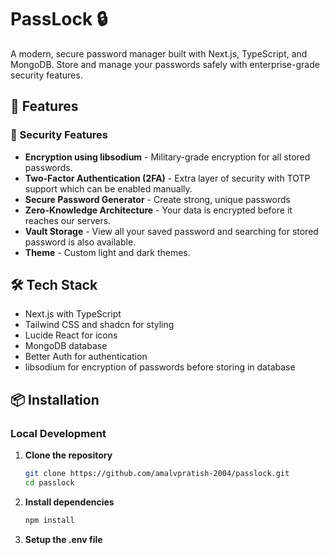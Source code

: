 # PassLock 🔒

A modern, secure password manager built with Next.js, TypeScript, and MongoDB. Store and manage your passwords safely with enterprise-grade security features.

## 🚀 Features

### 🔐 Security Features
- **Encryption using libsodium** - Military-grade encryption for all stored passwords.
- **Two-Factor Authentication (2FA)** - Extra layer of security with TOTP support which can be enabled manually.
- **Secure Password Generator** - Create strong, unique passwords
- **Zero-Knowledge Architecture** - Your data is encrypted before it reaches our servers.
- **Vault Storage** - View all your saved password and searching for stored password is also available.
- **Theme** - Custom light and dark themes.

## 🛠 Tech Stack

- Next.js with TypeScript
- Tailwind CSS and shadcn for styling
- Lucide React for icons
- MongoDB database
- Better Auth for authentication
- libsodium for encryption of passwords before storing in database

## 📦 Installation

### Local Development

1. **Clone the repository**
   ```bash
   git clone https://github.com/amalvpratish-2004/passlock.git
   cd passlock

2. **Install dependencies**
    ```bash
    npm install

3. **Setup the .env file**
